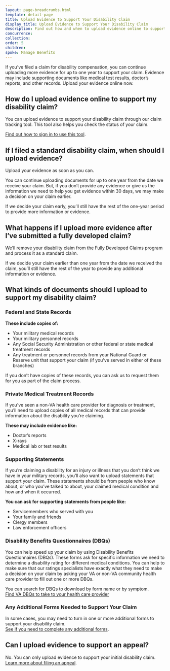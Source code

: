 ```yaml
---
layout: page-breadcrumbs.html
template: detail-page
title: Upload Evidence to Support Your Disability Claim
display_title: Upload Evidence to Support Your Disability Claim
description: Find out how and when to upload evidence online to support your VA claim. Evidence may include supporting documents like medical test results, doctor’s reports, and other records.
concurrence:
collection:
order: 5
children:
spoke: Manage Benefits
---
```

<div itemscope itemtype="http://schema.org/FAQPage">
<div itemprop="description" class="va-introtext">

If you’ve filed a claim for disability compensation, you can continue uploading more evidence for up to one year to support your claim. Evidence may include supporting documents like medical test results, doctor’s reports, and other records. Upload your evidence online now.

</div>

<div itemscope itemtype="http://schema.org/Question">

<h2 itemprop="name">How do I upload evidence online to support my disability claim?</h2>
<div itemprop="acceptedAnswer" itemscope itemtype="http://schema.org/Answer">
<div itemprop="text">

You can upload evidence to support your disability claim through our claim tracking tool. This tool also helps you check the status of your claim. <br>

[Find out how to sign in to use this tool](/claim-or-appeal-status).

</div>
</div>
</div>

<div itemscope itemtype="http://schema.org/Question">

<h2 itemprop="name">If I filed a standard disability claim, when should I upload evidence?</h2>
<div itemprop="acceptedAnswer" itemscope itemtype="http://schema.org/Answer">
<div itemprop="text">

Upload your evidence as soon as you can.

You can continue uploading documents for up to one year from the date we receive your claim. But, if you don’t provide any evidence or give us the information we need to help you get evidence within 30 days, we may make a decision on your claim earlier.

If we decide your claim early, you’ll still have the rest of the one-year period to provide more information or evidence. </div>
</div>
</div>

<div itemscope itemtype="http://schema.org/Question">

<h2 itemprop="name">What happens if I upload more evidence after I’ve submitted a fully developed claim?</h2>
<div itemprop="acceptedAnswer" itemscope itemtype="http://schema.org/Answer">
<div itemprop="text">

We’ll remove your disability claim from the Fully Developed Claims program and process it as a standard claim.

If we decide your claim earlier than one year from the date we received the claim, you’ll still have the rest of the year to provide any additional information or evidence.
</div>
</div>

<div itemscope itemtype="http://schema.org/Question">

<h2 itemprop="name">What kinds of documents should I upload to support my disability claim?</h2>
<div itemprop="acceptedAnswer" itemscope itemtype="http://schema.org/Answer">
<div itemprop="text">

### Federal and State Records

**These include copies of:**
- Your military medical records
- Your military personnel records
- Any Social Security Administration or other federal or state medical treatment records
- Any treatment or personnel records from your National Guard or Reserve unit that support your claim (if you've served in either of these branches)

If you don’t have copies of these records, you can ask us to request them for you as part of the claim process.

### Private Medical Treatment Records

If you’ve seen a non-VA health care provider for diagnosis or treatment, you’ll need to upload copies of all medical records that can provide information about the disability you’re claiming.

**These may include evidence like:**
- Doctor’s reports
- X-rays
- Medical lab or test results

### Supporting Statements

If you’re claiming a disability for an injury or illness that you don’t think we have in your military records, you’ll also want to upload statements that support your claim. These statements should be from people who know about, or who you’ve talked to about, your claimed medical condition and how and when it occurred.

**You can ask for supporting statements from people like:**
- Servicemembers who served with you
- Your family and friends
- Clergy members
- Law enforcement officers

### Disability Benefits Questionnaires (DBQs)

You can help speed up your claim by using Disability Benefits Questionnaires (DBQs). These forms ask for specific information we need to determine a disability rating for different medical conditions. You can help to make sure that our ratings specialists have exactly what they need to make a decision on your claim by asking your VA or non-VA community health care provider to fill out one or more DBQs.

You can search for DBQs to download by form name or by symptom. <br>
<a href="https://www.benefits.va.gov/compensation/dbq_disabilityexams.asp" target="_blank">Find VA DBQs to take to your health care provider</a>


### Any Additional Forms Needed to Support Your Claim

In some cases, you may need to turn in one or more additional forms to support your disability claim.<br>
[See if you need to complete any additional forms](/disability/how-to-file-claim/supplemental-forms/).
</div>
</div>
</div>

<div itemscope itemtype="http://schema.org/Question">

<h2 itemprop="name">Can I upload evidence to support an appeal?</h2>
<div itemprop="acceptedAnswer" itemscope itemtype="http://schema.org/Answer">
<div itemprop="text">

No. You can only upload evidence to support your initial disability claim. <br>
[Learn more about filing an appeal](/disability/file-an-appeal/).

</div>
</div>
</div>
</div>

<br/>
